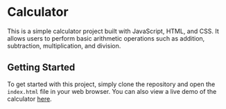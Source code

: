 # Calculator

This is a simple calculator project built with JavaScript, HTML, and CSS. It allows users to perform basic arithmetic operations such as addition, subtraction, multiplication, and division.

## Getting Started

To get started with this project, simply clone the repository and open the `index.html` file in your web browser. You can also view a live demo of the calculator [here](https://sh1v4nk.github.io/Calculator/).


